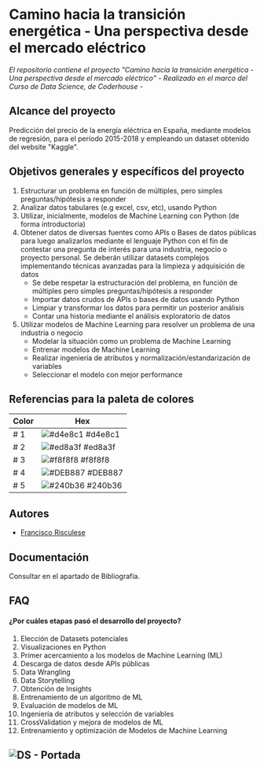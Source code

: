 # Camino hacia la transición energética - Una perspectiva desde el mercado eléctrico

*El repositorio contiene el proyecto "Camino hacia la transición energética - Una perspectiva desde el mercado eléctrico" - Realizado en el marco del Curso de Data Science, de Coderhouse -*

## Alcance del proyecto

Predicción del precio de la energía eléctrica en España, mediante modelos de regresión, para el período 2015-2018 y empleando un dataset obtenido del website "Kaggle".

## Objetivos generales y específicos del proyecto

1.  Estructurar un problema en función de múltiples, pero simples preguntas/hipótesis a responder
2.  Analizar datos tabulares (e.g excel, csv, etc), usando Python
3.  Utilizar, inicialmente, modelos de Machine Learning con Python (de forma introductoria)
4.  Obtener datos de diversas fuentes como APIs o Bases de datos públicas para luego analizarlos mediante el lenguaje Python con el fin de contestar una pregunta de interés para una industria, negocio o proyecto personal. Se deberán utilizar datasets complejos implementando técnicas avanzadas para la limpieza y adquisición de datos
    *  Se debe respetar la estructuración del problema, en función de múltiples pero simples preguntas/hipótesis a responder
    *  Importar datos crudos de APIs o bases de datos usando Python
    *  Limpiar y transformar los datos para permitir un posterior análisis
    *  Contar una historia mediante el análisis exploratorio de datos
5.  Utilizar modelos de Machine Learning para resolver un problema de una industria o negocio
    *  Modelar la situación como un problema de Machine Learning
    *  Entrenar modelos de Machine Learning
    *  Realizar ingeniería de atributos y normalización/estandarización de variables
    *  Seleccionar el modelo con mejor performance

## Referencias para la paleta de colores

| Color             | Hex                                                                |
| ----------------- | ------------------------------------------------------------------ |
| # 1 | ![#d4e8c1](https://via.placeholder.com/10/d4e8c1?text=+) #d4e8c1 |
| # 2 | ![#ed8a3f](https://via.placeholder.com/10/ed8a3f?text=+) #ed8a3f |
| # 3 | ![#f8f8f8](https://via.placeholder.com/10/f8f8f8?text=+) #f8f8f8 |
| # 4 | ![#DEB887](https://via.placeholder.com/10/DEB887?text=+) #DEB887 |
| # 5 | ![#240b36](https://via.placeholder.com/10/240b36?text=+) #240b36 |


## Autores

- [Francisco Risculese](https://www.linkedin.com/in/francisco-risculese/)

## Documentación

Consultar en el apartado de Bibliografía.

## FAQ

#### ¿Por cuáles etapas pasó el desarrollo del proyecto?

1.  Elección de Datasets potenciales
2.  Visualizaciones en Python
3.  Primer acercamiento a los modelos de Machine Learning (ML)
4.  Descarga de datos desde APIs públicas
5.  Data Wrangling
6.  Data Storytelling
7.  Obtención de Insights
8.  Entrenamiento de un algoritmo de ML
9.  Evaluación de modelos de ML
10.  Ingeniería de atributos y selección de variables
11.  CrossValidation y mejora de modelos de ML
12.  Entrenamiento y optimización de Modelos de Machine Learning

![DS - Portada](https://github.com/FRTalas99/frtalas99/assets/147644289/acbdd3f9-e62c-4086-84e9-7c6ad6470446)
---
